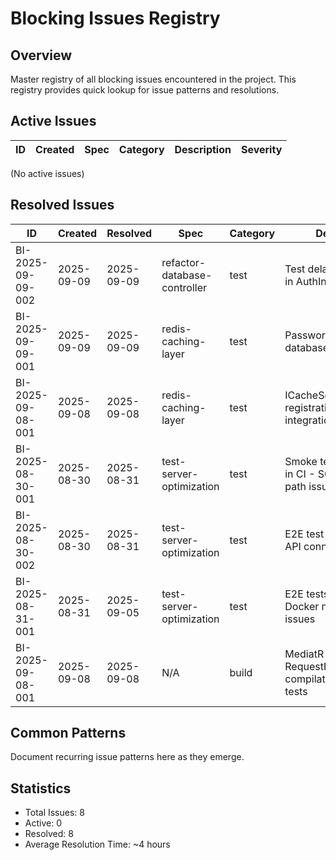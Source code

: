 # Blocking Issues Registry

## Overview
Master registry of all blocking issues encountered in the project. This registry provides quick lookup for issue patterns and resolutions.

## Active Issues
| ID | Created | Spec | Category | Description | Severity |
|---|---|---|---|---|---|
(No active issues)

## Resolved Issues
| ID | Created | Resolved | Spec | Category | Description | Resolution Summary |
|---|---|---|---|---|---|---|
| BI-2025-09-09-002 | 2025-09-09 | 2025-09-09 | refactor-database-controller | test | Test delay anti-pattern in AuthInterceptor tests | Refactored to use fakeAsync/tick instead of setTimeout delays |
| BI-2025-09-09-001 | 2025-09-09 | 2025-09-09 | redis-caching-layer | test | Password reset tests database isolation failure | Fixed DatabaseTestService to clean Users and PasswordResetTokens tables |
| BI-2025-09-08-001 | 2025-09-08 | 2025-09-08 | redis-caching-layer | test | ICacheService DI registration missing in integration tests | Unified ICacheService interfaces between App and Infrastructure layers |
| BI-2025-08-30-001 | 2025-08-30 | 2025-08-31 | test-server-optimization | test | Smoke test auth failure in CI - SQLite database path issues | Fixed TestDatabaseFactory to use current directory in CI, added 0.0.0.0 binding for Docker |
| BI-2025-08-30-002 | 2025-08-30 | 2025-08-31 | test-server-optimization | test | E2E test timeouts and API connection failures | Fixed manual cleanup timeout, hardcoded URLs, and Docker networking issues |
| BI-2025-08-31-001 | 2025-08-31 | 2025-09-05 | test-server-optimization | test | E2E tests failing in CI - Docker networking issues | Resolved by using correct playwright.config.webserver.ts configuration with Playwright's built-in webServer feature |
| BI-2025-09-08-001 | 2025-09-08 | 2025-09-08 | N/A | build | MediatR 13 RequestHandlerDelegate compilation errors in tests | Fixed by adding CancellationToken parameter to test delegate lambdas |

## Common Patterns
Document recurring issue patterns here as they emerge.

## Statistics
- Total Issues: 8
- Active: 0
- Resolved: 8
- Average Resolution Time: ~4 hours